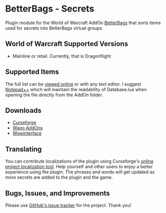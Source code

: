 # BetterBags - Secrets
Plugin module for the World of Warcraft AddOn [BetterBags](https://www.curseforge.com/wow/addons/better-bags) that sorts items used for secrets into BetterBags virtual groups

## World of Warcraft Supported Versions

- Mainline or retail. Currently, that is Dragonflight

## Supported Items
The full list can be [viewed online](https://github.com/Myrroddin/betterbags-secrets/blob/main/Database.lua) or with any text editor. I suggest [Notepad++](https://notepad-plus-plus.org/) which will maintain the readability of Database.lua when opening the file directly from the AddOn folder.

## Downloads

- [Curseforge](https://www.curseforge.com/wow/addons/betterbags-secrets)
- [Wago AddOns](https://addons.wago.io/addons/betterbags-secrets)
- [Wowinterface](https://www.wowinterface.com/downloads/info26694-BetterBags-Secrets.html)

## Translating
You can contribute localizations of the plugin using Curseforge's [online project localization tool](https://legacy.curseforge.com/wow/addons/betterbags-secrets/localization). Help yourself and other users to enjoy a better experience using the plugin. The phrases and words will get updated as more secrets are added to the plugin and the game.

## Bugs, Issues, and Improvements
Please use [GitHub's issue tracker](https://github.com/Myrroddin/betterbags-secrets/issues) for the project. Thank you!
